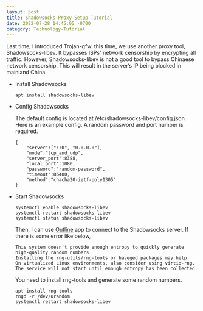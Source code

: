 ```yaml
---
layout: post
title: Shadowsocks Proxy Setup Tutorial
date: 2022-07-28 14:45:05 -0700
category: Technology-Tutorial
---
```


Last time, I introduced Trojan-gfw. this time, we use another proxy tool, Shadowsocks-libev. It bypasses ISPs' network censorship by encrypting all traffic. However, Shadowsocks-libev is not a good tool to bypass Chinaese network censorship. This will result in the server‘s IP being blocked in mainland China.

- Install Shadowsocks

  ```shell
  apt install shadowsocks-libev
  ```

- Config Shadowsocks

  The default config is located at /etc/shadowsocks-libev/config.json  
  Here is an example config. A random password and port number is required.

  ```config
  {
      "server":["::0", "0.0.0.0"],
      "mode":"tcp_and_udp",
      "server_port":8388,
      "local_port":1080,
      "password":"random-password",
      "timeout":86400,
      "method":"chacha20-ietf-poly1305"
  }
  ```

- Start Shadowsocks

  ```shell
  systemctl enable shadowsocks-libev
  systemctl restart shadowsocks-libev
  systemctl status shadowsocks-libev
  ```

  Then, I can use [Outline](https://getoutline.org/) app to connect to the Shadowsocks server.
  If there is some error like below,

  ```log
  This system doesn't provide enough entropy to quickly generate high-quality random numbers
  Installing the rng-utils/rng-tools or haveged packages may help.
  On virtualized Linux environments, also consider using virtio-rng.
  The service will not start until enough entropy has been collected.
  ```

  You need to install rng-tools and generate some random numbers.

  ```shell
  apt install rng-tools
  rngd -r /dev/urandom
  systemctl restart shadowsocks-libev
  ```
